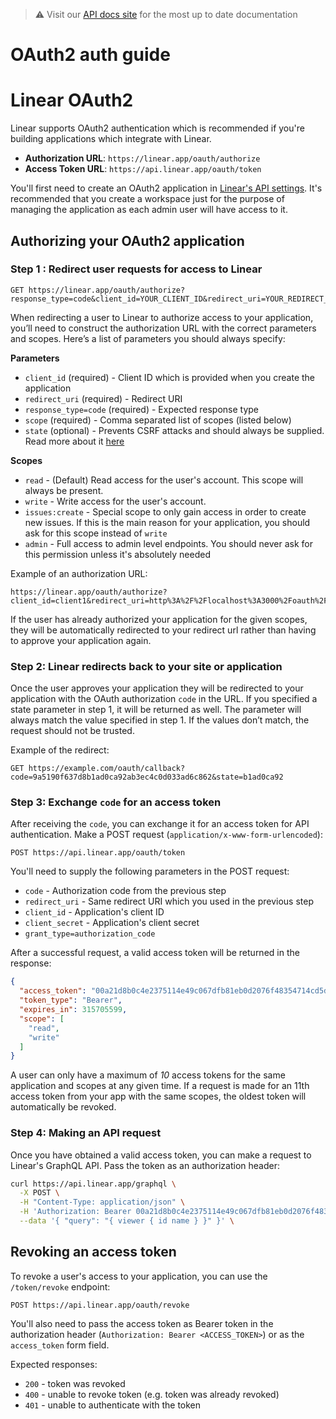 > ⚠️ Visit our [API docs site](https://developers.linear.app/docs/oauth/authentication) for the most up to date documentation

# OAuth2 auth guide

# Linear OAuth2

Linear supports OAuth2 authentication which is recommended if you're building applications which integrate with Linear.

- **Authorization URL**: `https://linear.app/oauth/authorize`
- **Access Token URL**: `https://api.linear.app/oauth/token`

You'll first need to create an OAuth2 application in [Linear's API settings](https://linear.app/settings/api). It's recommended that you create a workspace just for the purpose of managing the application as each admin user will have access to it.

## Authorizing your OAuth2 application

### Step 1 : Redirect user requests for access to Linear

```
GET https://linear.app/oauth/authorize?response_type=code&client_id=YOUR_CLIENT_ID&redirect_uri=YOUR_REDIRECT_URL&state=SECURE_RANDOM&scope=read
```

When redirecting a user to Linear to authorize access to your application, you’ll need to construct the authorization URL with the correct parameters and scopes. Here’s a list of parameters you should always specify:

**Parameters**

- `client_id` (required) - Client ID which is provided when you create the application
- `redirect_uri` (required) - Redirect URI
- `response_type=code` (required) - Expected response type
- `scope` (required) - Comma separated list of scopes (listed below)
- `state` (optional) - Prevents CSRF attacks and should always be supplied. Read more about it [here](https://auth0.com/docs/protocols/state-parameters)

**Scopes**

- `read` - (Default) Read access for the user's account. This scope will always be present.
- `write` - Write access for the user's account.
- `issues:create` - Special scope to only gain access in order to create new issues. If this is the main reason for your application, you should ask for this scope instead of `write`
- `admin` - Full access to admin level endpoints. You should never ask for this permission unless it's absolutely needed

Example of an authorization URL:

```
https://linear.app/oauth/authorize?client_id=client1&redirect_uri=http%3A%2F%2Flocalhost%3A3000%2Foauth%2Fcallback&response_type=code&scope=read,write
```

If the user has already authorized your application for the given scopes, they will be automatically redirected to your redirect url rather than having to approve your application again.

### Step 2: Linear redirects back to your site or application

Once the user approves your application they will be redirected to your application with the OAuth authorization `code` in the URL. If you specified a state parameter in step 1, it will be returned as well. The parameter will always match the value specified in step 1. If the values don’t match, the request should not be trusted.

Example of the redirect:

```
GET https://example.com/oauth/callback?code=9a5190f637d8b1ad0ca92ab3ec4c0d033ad6c862&state=b1ad0ca92
```

### Step 3: Exchange `code` for an access token

After receiving the `code`, you can exchange it for an access token for API authentication. Make a POST request (`application/x-www-form-urlencoded`):

```
POST https://api.linear.app/oauth/token
```

You'll need to supply the following parameters in the POST request:

- `code` - Authorization code from the previous step
- `redirect_uri` - Same redirect URI which you used in the previous step
- `client_id` - Application's client ID
- `client_secret` - Application's client secret
- `grant_type=authorization_code`

After a successful request, a valid access token will be returned in the response:

```json
{
  "access_token": "00a21d8b0c4e2375114e49c067dfb81eb0d2076f48354714cd5df984d87b67cc",
  "token_type": "Bearer",
  "expires_in": 315705599,
  "scope": [
    "read",
    "write"
  ]
}
```
A user can only have a maximum of *10* access tokens for the same application and scopes at any given time. If a request is made for an 11th access token from your app with the same scopes, the oldest token will automatically be revoked.

### Step 4: Making an API request

Once you have obtained a valid access token, you can make a request to Linear's GraphQL API. Pass the token as an authorization header:

```bash
curl https://api.linear.app/graphql \
  -X POST \
  -H "Content-Type: application/json" \
  -H 'Authorization: Bearer 00a21d8b0c4e2375114e49c067dfb81eb0d2076f48354714cd5df984d87b67cc' \
  --data '{ "query": "{ viewer { id name } }" }' \
```

## Revoking an access token

To revoke a user's access to your application, you can use the `/token/revoke` endpoint:

```
POST https://api.linear.app/oauth/revoke
```

You'll also need to pass the access token as Bearer token in the authorization header (`Authorization: Bearer <ACCESS_TOKEN>`) or as the `access_token` form field.

Expected responses:

- `200` - token was revoked
- `400` - unable to revoke token (e.g. token was already revoked)
- `401` - unable to authenticate with the token
